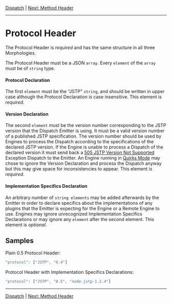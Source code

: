 [Dispatch](index.md) | [Next: Method Header](method.md)

---

Protocol Header
===============

The Protocol Header is _required_ and has the same structure in all three Morphologies.

The Protocol Header must be a JSON `array`. Every `element` of the `array` must be of `string` type. 

#### Protocol Declaration

The first `element` must be the "JSTP" `string`, and should be written in upper case although the Protocol Declaration is case insensitive. This element is _required_.

#### Version Declaration

The second `element` must be the version number corresponding to the JSTP version that the Dispatch Emitter is using. It must be a valid version number of a published JSTP specification. The version number should be used by Engines to process the Dispatch according to the specifications of the declared JSTP version. If the Engine is unable to process a Dispatch of the declared version it must send back a [505 JSTP Version Not Supported](https://github.com/southlogics/jstp-rfc/blob/master/version/0.5/syntax/status-code.md#505-jstp-version-not-supported) Exception Dispatch to the Emitter. An Engine running in [Quirks Mode](https://github.com/southlogics/jstp-rfc/blob/master/version/0.5/vocabulary.md#quirks-mode) may chose to ignore the Version Declaration and process the Dispatch anyway but this may give space for inconsistencies to appear. This element is _required_.

#### Implementation Specifics Declaration

An arbitrary number of `string elements` may be added afterwards by the Emitter in order to declare specifics about the implementations of any plugins that the Emitter is expecting for the Engine or a Remote Engine to use. Engines may ignore unrecognized Implementation Specifics Declarations or may ignore any `element` after the second element. This element is _optional_.

Samples
-------

Plain 0.5 Protocol Header:

```javascript
"protocol": ["JSTP", "0.4"]
```

Protocol Header with Implementation Specifics Declarations:

```javascript
"protocol": ["JSTP", "0.5", "node-jstp-1.2.4"]
```

---

[Dispatch](index.md) | [Next: Method Header](method.md)
